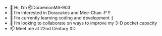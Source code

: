 - 👋 Hi, I’m @DoraemonMS-903
- 👀 I’m interested in Doracakes and Mee-Chan :P !!
- 🌱 I’m currently learning coding and development :)
- 💞️ I’m looking to collaborate on ways to improve my 3-D pocket capacity 
- 📫 Meet me at 22nd Century XD

<!---
DoraemonMS-903/DoraemonMS-903 is a ✨ special ✨ repository because its `README.md` (this file) appears on your GitHub profile.
You can click the Preview link to take a look at your changes.
--->
